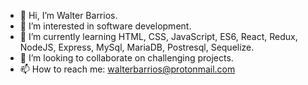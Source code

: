 - 👋 Hi, I’m Walter Barrios.
- 👀 I’m interested in software development.
- 🌱 I’m currently learning HTML, CSS, JavaScript, ES6, React, Redux, NodeJS, Express, MySql, MariaDB, Postresql, Sequelize.
- 💞️ I’m looking to collaborate on challenging projects.
- 📫 How to reach me: walterbarrios@protonmail.com

<!---
WalterFullStack/WalterFullStack is a ✨ special ✨ repository because its `README.md` (this file) appears on your GitHub profile.
You can click the Preview link to take a look at your changes.
--->
